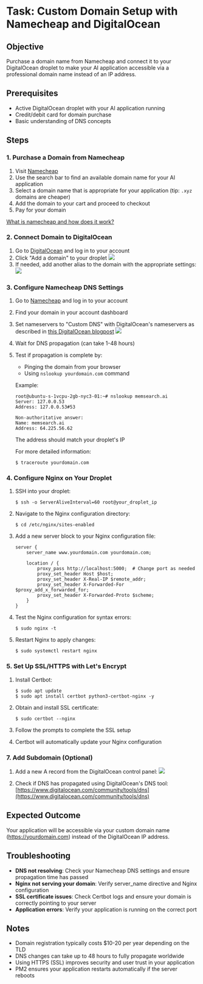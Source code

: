 # Task: Custom Domain Setup with Namecheap and DigitalOcean

## Objective
Purchase a domain name from Namecheap and connect it to your DigitalOcean droplet to make your AI application accessible via a professional domain name instead of an IP address.

## Prerequisites
- Active DigitalOcean droplet with your AI application running
- Credit/debit card for domain purchase
- Basic understanding of DNS concepts

## Steps

### 1. Purchase a Domain from Namecheap

1. Visit [Namecheap](https://www.namecheap.com/)
2. Use the search bar to find an available domain name for your AI application
3. Select a domain name that is appropriate for your application (tip: `.xyz` domains are cheaper)
4. Add the domain to your cart and proceed to checkout
5. Pay for your domain

[What is namecheap and how does it work?](https://chatgpt.com/share/682978c2-5068-8010-a55c-a7f7057f7148)

### 2. Connect Domain to DigitalOcean

1. Go to [DigitalOcean](https://digitalocean.com) and log in to your account
2. Click "Add a domain" to your droplet
   ![](assets/media/DomainregisteringtoDigitalOceandroplet.nginxnamecheap/media/image3.png)
3. If needed, add another alias to the domain with the appropriate settings:
   ![](assets/media/DomainregisteringtoDigitalOceandroplet.nginxnamecheap/media/image2.png)

### 3. Configure Namecheap DNS Settings

1. Go to [Namecheap](https://namecheap.com) and log in to your account
2. Find your domain in your account dashboard
3. Set nameservers to "Custom DNS" with DigitalOcean's nameservers as described in [this DigitalOcean blogpost](https://docs.digitalocean.com/products/networking/dns/getting-started/dns-registrars/)
   ![](assets/media/DomainregisteringtoDigitalOceandroplet.nginxnamecheap/media/image1.png)
4. Wait for DNS propagation (can take 1-48 hours)
5. Test if propagation is complete by:
   - Pinging the domain from your browser
   - Using `nslookup yourdomain.com` command
   
   Example:
   ```
   root@ubuntu-s-1vcpu-2gb-nyc3-01:~# nslookup memsearch.ai
   Server: 127.0.0.53
   Address: 127.0.0.53#53
   
   Non-authoritative answer:
   Name: memsearch.ai
   Address: 64.225.56.62
   ```
   
   The address should match your droplet's IP
   
   For more detailed information:
   ```
   $ traceroute yourdomain.com
   ```

### 4. Configure Nginx on Your Droplet

1. SSH into your droplet:
   ```
   $ ssh -o ServerAliveInterval=60 root@your_droplet_ip
   ```

2. Navigate to the Nginx configuration directory:
   ```
   $ cd /etc/nginx/sites-enabled
   ```

3. Add a new server block to your Nginx configuration file:
   ```
   server {
       server_name www.yourdomain.com yourdomain.com;
       
       location / {
           proxy_pass http://localhost:5000;  # Change port as needed
           proxy_set_header Host $host;
           proxy_set_header X-Real-IP $remote_addr;
           proxy_set_header X-Forwarded-For $proxy_add_x_forwarded_for;
           proxy_set_header X-Forwarded-Proto $scheme;
       }
   }
   ```

4. Test the Nginx configuration for syntax errors:
   ```
   $ sudo nginx -t
   ```

5. Restart Nginx to apply changes:
   ```
   $ sudo systemctl restart nginx
   ```


### 5. Set Up SSL/HTTPS with Let's Encrypt

1. Install Certbot:
   ```
   $ sudo apt update
   $ sudo apt install certbot python3-certbot-nginx -y
   ```

2. Obtain and install SSL certificate:
   ```
   $ sudo certbot --nginx
   ```

3. Follow the prompts to complete the SSL setup
4. Certbot will automatically update your Nginx configuration

### 7. Add Subdomain (Optional)

1. Add a new A record from the DigitalOcean control panel:
   ![](assets/media/DomainregisteringtoDigitalOceandroplet.nginxnamecheap/media/image4.png)

2. Check if DNS has propagated using DigitalOcean's DNS tool:
   [https://www.digitalocean.com/community/tools/dns](https://www.digitalocean.com/community/tools/dns)

## Expected Outcome
Your application will be accessible via your custom domain name (https://yourdomain.com) instead of the DigitalOcean IP address.

## Troubleshooting
- **DNS not resolving**: Check your Namecheap DNS settings and ensure propagation time has passed
- **Nginx not serving your domain**: Verify server_name directive and Nginx configuration
- **SSL certificate issues**: Check Certbot logs and ensure your domain is correctly pointing to your server
- **Application errors**: Verify your application is running on the correct port

## Notes
- Domain registration typically costs $10-20 per year depending on the TLD
- DNS changes can take up to 48 hours to fully propagate worldwide
- Using HTTPS (SSL) improves security and user trust in your application
- PM2 ensures your application restarts automatically if the server reboots
